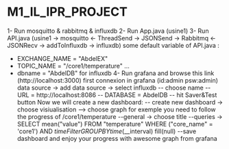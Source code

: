 # M1_IL_IPR_PROJECT
1- Run mosquitto & rabbitmq & influxdb
2- Run App.java (usine1)
3- Run API.java (usine1 -> mosquitto <- ThreadSend -> JSONSend -> Rabbitmq <- JSONRecv -> addToInfluxdb -> influxdb)
some default variable of API.java :
- EXCHANGE_NAME = "AbdelEX"
- TOPIC_NAME = "/core1/temperature" ...
- dbname = "AbdelDB" for influxdb
4- Run grafana and browse this link (http://localhost:3000)
first connexion in grafana (id:admin psw:admin)
data source -> add data source -> select influxdb
-- choose name
-- URL = http://localhost:8086
-- DATABASE = AbdelDB
-- hit Saver&Test button
Now we will create a new dashboard:
-- create new dashboard -> choose visiualisation --> choose graph
for exemple you need to follow the progress of /core1/temperature
--general -> choose title
--queries -> SELECT mean("value") FROM "temperature" WHERE ("core_name" = 'core1') 
                AND $timeFilter GROUP BY time($__interval) fill(null)
--save dashboard and enjoy your progress with awesome graph from grafana

